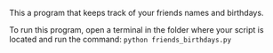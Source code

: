 This a program that keeps track of your friends names and birthdays.

To run this program, open a terminal in the folder where your script is located and run the command: `python friends_birthdays.py`